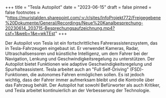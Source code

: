 +++
title = "Tesla Autopilot"
date = "2023-06-15"
draft = false
pinned = false
footnotes = "<https://muristalden.sharepoint.com/:v:/r/sites/InfoProjekt772/Freigegebene%20Dokumente/General/Recordings/Neue%20Kanalbesprechung-20230614_203715-Besprechungsaufzeichnung.mp4?csf=1&web=1&e=wkTEst>"
+++


Der Autopilot von Tesla ist ein fortschrittliches Fahrerassistenzsystem, das in Tesla-Fahrzeugen eingebaut ist. Er verwendet Kameras, Radar, Ultraschallsensoren und künstliche Intelligenz, um dem Fahrer bei der Navigation, Lenkung und Geschwindigkeitsregelung zu unterstützen. Der Autopilot bietet Funktionen wie adaptive Geschwindigkeitsregelung und Spurhalteassistent. Tesla arbeitet auch an "Full Self-Driving" (FSD)-Funktionen, die autonomes Fahren ermöglichen sollen. Es ist jedoch wichtig, dass der Fahrer immer aufmerksam bleibt und die Kontrolle über das Fahrzeug behält. Der Autopilot hat sowohl Befürworter als auch Kritiker, und Tesla arbeitet kontinuierlich an der Verbesserung der Technologie.